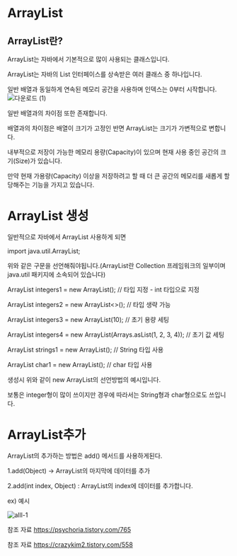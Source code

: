 ArrayList
====

ArrayList란?
----

ArrayList는 자바에서 기본적으로 많이 사용되는 클래스입니다.

ArrayList는 자바의 List 인터페이스를 상속받은 여러 클래스 중 하나입니다.

일반 배열과 동일하게 연속된 메모리 공간을 사용하며 인덱스는 0부터 시작합니다.
![다운로드 (1)](https://user-images.githubusercontent.com/100178951/172609248-ff7257d5-a75f-4f45-93d0-0e851d701767.png)

일반 배열과의 차이점 또한 존재합니다.

배열과의 차이점은 배열이 크기가 고정인 반면 ArrayList는 크기가 가변적으로 변합니다.

내부적으로 저장이 가능한 메모리 용량(Capacity)이 있으며 현재 사용 중인 공간의 크기(Size)가 있습니다.

만약 현재 가용량(Capacity) 이상을 저장하려고 할 때 더 큰 공간의 메모리를 새롭게 할당해주는 기능을 가지고 있습니다.

ArrayList 생성
===========

일반적으로 자바에서 ArrayList 사용하게 되면
 
import java.util.ArrayList;

위와 같은 구문을 선언해줘야됩니다.(ArrayList란 Collection 프레임워크의 일부이며 java.util 패키지에 소속되어 있습니다)

ArrayList<Integer> integers1 = new ArrayList<Integer>(); // 타입 지정 - int 타입으로 지정

ArrayList<Integer> integers2 = new ArrayList<>(); // 타입 생략 가능 
 
ArrayList<Integer> integers3 = new ArrayList<Integer>(10); // 초기 용량 세팅
 
ArrayList<Integer> integers4 = new ArrayList<Integer>(Arrays.asList(1, 2, 3, 4)); // 초기 값 세팅

ArrayList<String> strings1 = new ArrayList<String>(); // String 타입 사용
 
ArrayList<Character> char1 = new ArrayList<Character>(); // char 타입 사용 
 
 생성시 위와 같이 new ArrayList의 선언방법의 예시입니다.
 
 보통은 integer형이 많이 쓰이지만 경우에 따라서는 String형과 char형으로도 쓰입니다.
 
ArrayList추가
================
 
 ArrayList의 추가하는 방법은  add() 메서드를 사용하게된다.
 
 1.add(Object) -> ArrayList의 마지막에 데이터를 추가
 
 2.add(int index, Object) : ArrayList의 index에 데이터를 추가합니다.

 ex) 예시
 
![alll-1](https://user-images.githubusercontent.com/100178951/173588817-9eacaedd-4ccf-4ff6-ab51-ee448cb3f196.jpg)





참조 자료 https://psychoria.tistory.com/765

참조 자료 https://crazykim2.tistory.com/558
